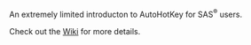 An extremely limited introducton to AutoHotKey for SAS<sup>&reg;</sup> users.

Check out the [Wiki](https://github.com/srosanba/autohotkey/wiki) for more details.
